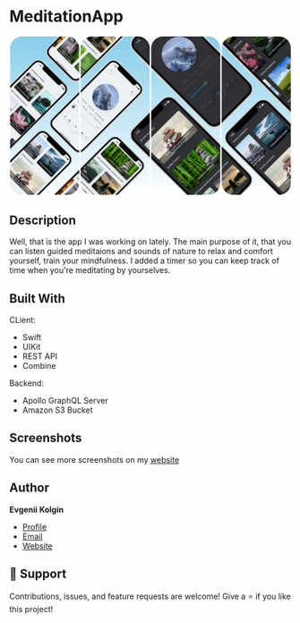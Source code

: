 # MeditationApp
![screenshot](/screenshot.webp)
## Description
Well, that is the app I was working on lately. The main purpose of it, that you can listen guided meditaions and sounds of nature to relax and comfort yourself, train your mindfulness. I added a timer so you can keep track of time when you're meditating by yourselves.

## Built With
CLient:
- Swift
- UIKit
- REST API
- Combine

Backend:
- Apollo GraphQL Server
- Amazon S3 Bucket

## Screenshots
You can see more screenshots on my [website](https://evgeniikolgin.ru/meditationapp/)

## Author
**Evgenii Kolgin**

- [Profile](https://github.com/Colgates "Evgenii Kolgin")
- [Email](mailto:kolgin.ev@gmail.com?subject=Hi% "Hi!")
- [Website](https://evgeniikolgin.ru "Welcome")

## 🤝 Support
Contributions, issues, and feature requests are welcome!
Give a ⭐️ if you like this project!
